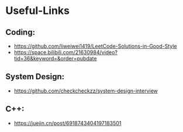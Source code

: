 # Useful-Links

## Coding:
- https://github.com/liweiwei1419/LeetCode-Solutions-in-Good-Style
- https://space.bilibili.com/21630984/video?tid=36&keyword=&order=pubdate

## System Design:
- https://github.com/checkcheckzz/system-design-interview

## C++:
- https://juejin.cn/post/6918743404197183501
